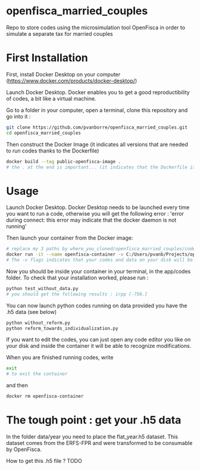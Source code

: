 # openfisca_married_couples
Repo to store codes using the microsimulation tool OpenFisca in order to simulate a separate tax for married couples

# First Installation

First, install Docker Desktop on your computer (https://www.docker.com/products/docker-desktop/)

Launch Docker Desktop. Docker enables you to get a good reproductibility of codes, a bit like a virtual machine.

Go to a folder in your computer, open a terminal, clone this repository and go into it :
```sh
git clone https://github.com/pvanborre/openfisca_married_couples.git
cd openfisca_married_couples
```


Then construct the Docker Image (it indicates all versions that are needed to run codes thanks to the Dockerfile)
```sh
docker build --tag public-openfisca-image .
# the . at the end is important... (it indicates that the Dockerfile is at this location)
```



# Usage 

Launch Docker Desktop. Docker Desktop needs to be launched every time you want to run a code, otherwise you will get the following error : 'error during connect: this error may indicate that the docker daemon is not running'

Then launch your container from the Docker image:

```sh
# replace my 3 paths by where_you_cloned/openfisca_married_couples/codes and where_you_cloned/openfisca_married_couples/data and where_you_cloned/openfisca_married_couples/outputs
docker run -it --name openfisca-container -v C:/Users/pvanb/Projects/openfisca_married_couples/codes:/app/codes -v C:/Users/pvanb/Projects/openfisca_married_couples/data:/app/data -v C:/Users/pvanb/Projects/openfisca_married_couples/outputs:/app/outputs public-openfisca-image /bin/bash
# The -v flags indicates that your codes and data on your disk will be accessible inside the container, in the folders app/codes and app/data
```

Now you should be inside your container in your terminal, in the app/codes folder.
To check that your installation worked, please run : 
```sh
python test_without_data.py
# you should get the following results : irpp [-756.]
```


You can now launch python codes running on data provided you have the .h5 data (see below)
```sh
python without_reform.py
python reform_towards_individualization.py
```


If you want to edit the codes, you can just open any code editor you like on your disk and inside the container it will be able to recognize modifications.

When you are finished running codes, write 
```sh
exit
# to exit the container
``` 
and then 
```sh
docker rm openfisca-container
``` 

# The tough point : get your .h5 data 

In the folder data/year you need to place the flat_year.h5 dataset. This dataset comes from the ERFS-FPR and were transformed to be consumable by OpenFisca.

How to get this .h5 file ?
TODO 

